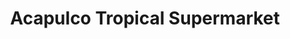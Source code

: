 ---
title: "Acapulco Tropical Supermarket"
url: /bradenton/acapulco-tropical-supermarket/
shop: supermarket
---